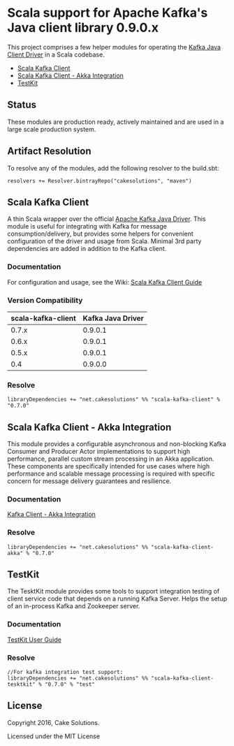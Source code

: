 # Scala support for Apache Kafka's Java client library 0.9.0.x

This project comprises a few helper modules for operating the [Kafka Java Client Driver](https://kafka.apache.org/090/javadoc/index.html) in a Scala codebase.

* [Scala Kafka Client](#scala-kafka-client)
* [Scala Kafka Client - Akka Integration](#scala-kafka-client---akka-integration)
* [TestKit](#testkit)

## Status
These modules are production ready, actively maintained and are used in a large scale production system.

## Artifact Resolution
To resolve any of the modules, add the following resolver to the build.sbt:

    resolvers += Resolver.bintrayRepo("cakesolutions", "maven")

## Scala Kafka Client

A thin Scala wrapper over the official [Apache Kafka Java Driver](http://kafka.apache.org/documentation.html#api).
This module is useful for integrating with Kafka for message consumption/delivery, but provides some helpers for convenient 
configuration of the driver and usage from Scala.  Minimal 3rd party dependencies are added in addition to the Kafka client.

### Documentation
For configuration and usage, see the Wiki: [Scala Kafka Client Guide](https://github.com/cakesolutions/scala-kafka-client/wiki/Scala-Kafka-Client)

### Version Compatibility

 scala-kafka-client | Kafka Java Driver
 ------------------ | -----------------
 0.7.x | 0.9.0.1
 0.6.x | 0.9.0.1
 0.5.x | 0.9.0.1
 0.4  | 0.9.0.0

### Resolve

    libraryDependencies += "net.cakesolutions" %% "scala-kafka-client" % "0.7.0"

## Scala Kafka Client - Akka Integration

This module provides a configurable asynchronous and non-blocking Kafka Consumer and Producer Actor implementations to support high performance, parallel custom stream
processing in an Akka application.  These components are specifically intended for use cases where high performance and scalable message processing is required with specific
concern for message delivery guarantees and resilience.

### Documentation
[Kafka Client - Akka Integration](https://github.com/cakesolutions/scala-kafka-client/wiki/Akka-Kafka-Client)

### Resolve

    libraryDependencies += "net.cakesolutions" %% "scala-kafka-client-akka" % "0.7.0"

## TestKit
 
The TesktKit module provides some tools to support integration testing of client service code that
depends on a running Kafka Server.  Helps the setup of an in-process Kafka and Zookeeper server. 

### Documentation
[TestKit User Guide](https://github.com/cakesolutions/scala-kafka-client/wiki/Testkit)

### Resolve

    //For kafka integration test support:
    libraryDependencies += "net.cakesolutions" %% "scala-kafka-client-tesktkit" % "0.7.0" % "test"

## License
    
 Copyright 2016, Cake Solutions.
    
 Licensed under the MIT License
